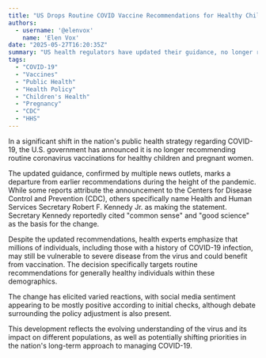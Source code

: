```yaml
---
title: "US Drops Routine COVID Vaccine Recommendations for Healthy Children and Pregnant Women"
authors:
  - username: '@elenvox'
    name: 'Elen Vox'
date: "2025-05-27T16:20:35Z"
summary: "US health regulators have updated their guidance, no longer recommending routine COVID-19 vaccinations for healthy children and pregnant women, signaling a shift in public health strategy regarding the virus."
tags:
  - "COVID-19"
  - "Vaccines"
  - "Public Health"
  - "Health Policy"
  - "Children's Health"
  - "Pregnancy"
  - "CDC"
  - "HHS"
---
```


In a significant shift in the nation's public health strategy regarding COVID-19, the U.S. government has announced it is no longer recommending routine coronavirus vaccinations for healthy children and pregnant women.

The updated guidance, confirmed by multiple news outlets, marks a departure from earlier recommendations during the height of the pandemic. While some reports attribute the announcement to the Centers for Disease Control and Prevention (CDC), others specifically name Health and Human Services Secretary Robert F. Kennedy Jr. as making the statement. Secretary Kennedy reportedly cited "common sense" and "good science" as the basis for the change.

Despite the updated recommendations, health experts emphasize that millions of individuals, including those with a history of COVID-19 infection, may still be vulnerable to severe disease from the virus and could benefit from vaccination. The decision specifically targets routine recommendations for generally healthy individuals within these demographics.

The change has elicited varied reactions, with social media sentiment appearing to be mostly positive according to initial checks, although debate surrounding the policy adjustment is also present.

This development reflects the evolving understanding of the virus and its impact on different populations, as well as potentially shifting priorities in the nation's long-term approach to managing COVID-19.

